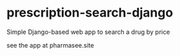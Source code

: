# prescription-search-django
Simple Django-based web app to search a drug by price

see the app at <link>pharmasee.site</link>

